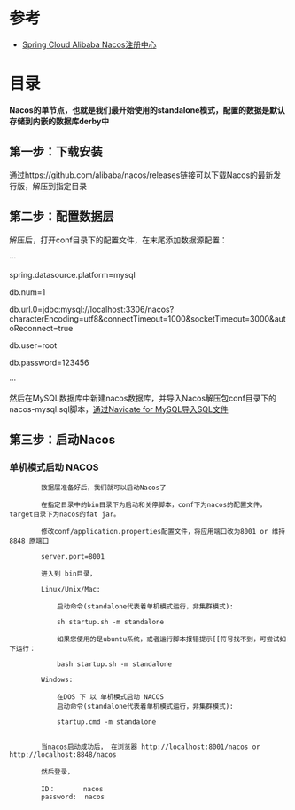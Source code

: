 
# 参考
* [Spring Cloud Alibaba Nacos注册中心](https://mrbird.cc/Spring-Cloud-Alibaba-Nacos%E6%B3%A8%E5%86%8C%E4%B8%AD%E5%BF%83.html)


# 目录

**Nacos的单节点，也就是我们最开始使用的standalone模式，配置的数据是默认存储到内嵌的数据库derby中**

## 第一步：下载安装

通过https://github.com/alibaba/nacos/releases链接可以下载Nacos的最新发行版，解压到指定目录

## 第二步：配置数据层

解压后，打开conf目录下的配置文件，在末尾添加数据源配置：

···

spring.datasource.platform=mysql

db.num=1

db.url.0=jdbc:mysql://localhost:3306/nacos?characterEncoding=utf8&connectTimeout=1000&socketTimeout=3000&autoReconnect=true

db.user=root

db.password=123456

···

然后在MySQL数据库中新建nacos数据库，并导入Nacos解压包conf目录下的nacos-mysql.sql脚本，[通过Navicate for MySQL导入SQL文件](https://help.aliyun.com/document_detail/36315.html)

## 第三步：启动Nacos


### 单机模式启动 NACOS

            数据层准备好后，我们就可以启动Nacos了

            在指定目录中的bin目录下为启动和关停脚本，conf下为nacos的配置文件，target目录下为nacos的fat jar。

            修改conf/application.properties配置文件，将应用端口改为8001 or 维持8848 原端口

            server.port=8001

            进入到 bin目录，

            Linux/Unix/Mac:

                启动命令(standalone代表着单机模式运行，非集群模式):

                sh startup.sh -m standalone

                如果您使用的是ubuntu系统，或者运行脚本报错提示[[符号找不到，可尝试如下运行：

                bash startup.sh -m standalone

            Windows:

                在DOS 下 以 单机模式启动 NACOS
                启动命令(standalone代表着单机模式运行，非集群模式):

                startup.cmd -m standalone


            当nacos启动成功后， 在浏览器 http://localhost:8001/nacos or http://localhost:8848/nacos    

            然后登录，

            ID：       nacos
            password:  nacos
    

























